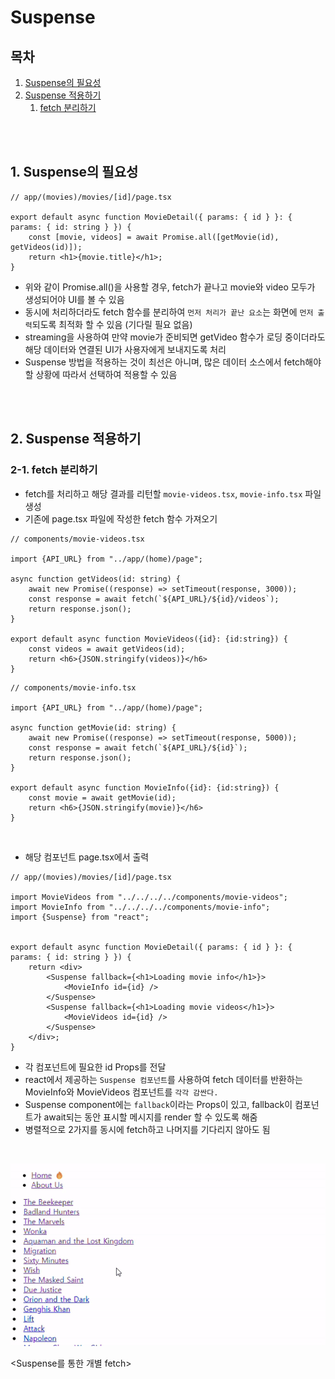 # Suspense

## 목차

1. [Suspense의 필요성](#1-suspense의-필요성)
2. [Suspense 적용하기](#2-suspense-적용하기)
    1. [fetch 분리하기](#2-1-fetch-분리하기)

<br>
<br>

## 1. Suspense의 필요성

```tsx
// app/(movies)/movies/[id]/page.tsx

export default async function MovieDetail({ params: { id } }: { params: { id: string } }) {
    const [movie, videos] = await Promise.all([getMovie(id), getVideos(id)]);
    return <h1>{movie.title}</h1>;
}
```

- 위와 같이 Promise.all()을 사용할 경우, fetch가 끝나고 movie와 video 모두가 생성되어야 UI를 볼 수 있음
- 동시에 처리하더라도 fetch 함수를 분리하여 `먼저 처리가 끝난 요소`는 화면에 `먼저 출력`되도록 최적화 할 수 있음 (기다릴 필요 없음)
- streaming을 사용하여 만약 movie가 준비되면 getVideo 함수가 로딩 중이더라도 해당 데이터와 연결된 UI가 사용자에게 보내지도록 처리
- Suspense 방법을 적용하는 것이 최선은 아니며, 많은 데이터 소스에서 fetch해야 할 상황에 따라서 선택하여 적용할 수 있음

<br>
<br>

## 2. Suspense 적용하기

### 2-1. fetch 분리하기

- fetch를 처리하고 해당 결과를 리턴할 `movie-videos.tsx`, `movie-info.tsx` 파일 생성
- 기존에 page.tsx 파일에 작성한 fetch 함수 가져오기

```tsx
// components/movie-videos.tsx

import {API_URL} from "../app/(home)/page";

async function getVideos(id: string) {
    await new Promise((response) => setTimeout(response, 3000));
    const response = await fetch(`${API_URL}/${id}/videos`);
    return response.json();
}

export default async function MovieVideos({id}: {id:string}) {
    const videos = await getVideos(id);
    return <h6>{JSON.stringify(videos)}</h6>
}
```

```tsx
// components/movie-info.tsx

import {API_URL} from "../app/(home)/page";

async function getMovie(id: string) {
    await new Promise((response) => setTimeout(response, 5000));
    const response = await fetch(`${API_URL}/${id}`);
    return response.json();
}

export default async function MovieInfo({id}: {id:string}) {
    const movie = await getMovie(id);
    return <h6>{JSON.stringify(movie)}</h6>
}
```

<br>

- 해당 컴포넌트 page.tsx에서 출력

```tsx
// app/(movies)/movies/[id]/page.tsx

import MovieVideos from "../../../../components/movie-videos";
import MovieInfo from "../../../../components/movie-info";
import {Suspense} from "react";


export default async function MovieDetail({ params: { id } }: { params: { id: string } }) {
    return <div>
        <Suspense fallback={<h1>Loading movie info</h1>}>
            <MovieInfo id={id} />
        </Suspense>
        <Suspense fallback={<h1>Loading movie videos</h1>}>
            <MovieVideos id={id} />
        </Suspense>
    </div>;
}
```

- 각 컴포넌트에 필요한 id Props를 전달
- react에서 제공하는 `Suspense 컴포넌트`를 사용하여 fetch 데이터를 반환하는 MovieInfo와 MovieVideos 컴포넌트를 `각각 감싼다.`
- Suspense component에는 `fallback`이라는 Props이 있고, fallback이 컴포넌트가 await되는 동안 표시할 메시지를 render 할 수 있도록 해줌
- 병렬적으로 2가지를 동시에 fetch하고 나머지를 기다리지 않아도 됨

<br>

![Suspense를 통한 개별 fetch](../img/Nextjs_suspense.gif)

<Suspense를 통한 개별 fetch>